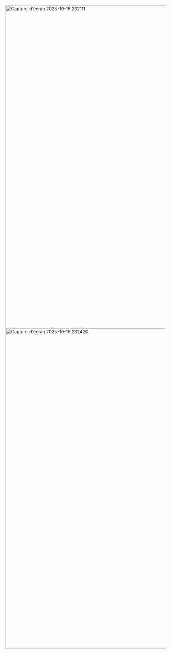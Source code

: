 <img width="1919" height="1011" alt="Capture d'écran 2025-10-16 232111" src="https://github.com/user-attachments/assets/1b8e1ce3-761d-42c6-99a7-c342c1df5701" />

<img width="1919" height="1003" alt="Capture d'écran 2025-10-16 232420" src="https://github.com/user-attachments/assets/e7a2620c-370e-49ad-9aaa-08168a84a59b" />

